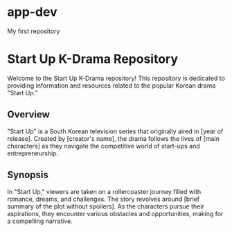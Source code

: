# app-dev
My first repository

# Start Up K-Drama Repository

Welcome to the Start Up K-Drama repository! This repository is dedicated to providing information and resources related to the popular Korean drama "Start Up."

## Overview

"Start Up" is a South Korean television series that originally aired in [year of release]. Created by [creator's name], the drama follows the lives of [main characters] as they navigate the competitive world of start-ups and entrepreneurship.

## Synopsis

In "Start Up," viewers are taken on a rollercoaster journey filled with romance, dreams, and challenges. The story revolves around [brief summary of the plot without spoilers]. As the characters pursue their aspirations, they encounter various obstacles and opportunities, making for a compelling narrative.
